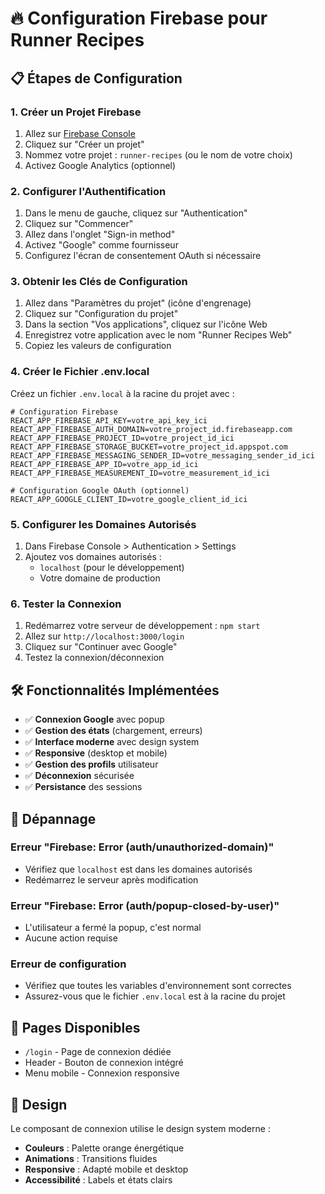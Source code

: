 # 🔥 Configuration Firebase pour Runner Recipes

## 📋 Étapes de Configuration

### 1. Créer un Projet Firebase

1. Allez sur [Firebase Console](https://console.firebase.google.com/)
2. Cliquez sur "Créer un projet"
3. Nommez votre projet : `runner-recipes` (ou le nom de votre choix)
4. Activez Google Analytics (optionnel)

### 2. Configurer l'Authentification

1. Dans le menu de gauche, cliquez sur "Authentication"
2. Cliquez sur "Commencer"
3. Allez dans l'onglet "Sign-in method"
4. Activez "Google" comme fournisseur
5. Configurez l'écran de consentement OAuth si nécessaire

### 3. Obtenir les Clés de Configuration

1. Allez dans "Paramètres du projet" (icône d'engrenage)
2. Cliquez sur "Configuration du projet"
3. Dans la section "Vos applications", cliquez sur l'icône Web
4. Enregistrez votre application avec le nom "Runner Recipes Web"
5. Copiez les valeurs de configuration

### 4. Créer le Fichier .env.local

Créez un fichier `.env.local` à la racine du projet avec :

```env
# Configuration Firebase
REACT_APP_FIREBASE_API_KEY=votre_api_key_ici
REACT_APP_FIREBASE_AUTH_DOMAIN=votre_project_id.firebaseapp.com
REACT_APP_FIREBASE_PROJECT_ID=votre_project_id_ici
REACT_APP_FIREBASE_STORAGE_BUCKET=votre_project_id.appspot.com
REACT_APP_FIREBASE_MESSAGING_SENDER_ID=votre_messaging_sender_id_ici
REACT_APP_FIREBASE_APP_ID=votre_app_id_ici
REACT_APP_FIREBASE_MEASUREMENT_ID=votre_measurement_id_ici

# Configuration Google OAuth (optionnel)
REACT_APP_GOOGLE_CLIENT_ID=votre_google_client_id_ici
```

### 5. Configurer les Domaines Autorisés

1. Dans Firebase Console > Authentication > Settings
2. Ajoutez vos domaines autorisés :
   - `localhost` (pour le développement)
   - Votre domaine de production

### 6. Tester la Connexion

1. Redémarrez votre serveur de développement : `npm start`
2. Allez sur `http://localhost:3000/login`
3. Cliquez sur "Continuer avec Google"
4. Testez la connexion/déconnexion

## 🛠️ Fonctionnalités Implémentées

- ✅ **Connexion Google** avec popup
- ✅ **Gestion des états** (chargement, erreurs)
- ✅ **Interface moderne** avec design system
- ✅ **Responsive** (desktop et mobile)
- ✅ **Gestion des profils** utilisateur
- ✅ **Déconnexion** sécurisée
- ✅ **Persistance** des sessions

## 🔧 Dépannage

### Erreur "Firebase: Error (auth/unauthorized-domain)"
- Vérifiez que `localhost` est dans les domaines autorisés
- Redémarrez le serveur après modification

### Erreur "Firebase: Error (auth/popup-closed-by-user)"
- L'utilisateur a fermé la popup, c'est normal
- Aucune action requise

### Erreur de configuration
- Vérifiez que toutes les variables d'environnement sont correctes
- Assurez-vous que le fichier `.env.local` est à la racine du projet

## 📱 Pages Disponibles

- `/login` - Page de connexion dédiée
- Header - Bouton de connexion intégré
- Menu mobile - Connexion responsive

## 🎨 Design

Le composant de connexion utilise le design system moderne :
- **Couleurs** : Palette orange énergétique
- **Animations** : Transitions fluides
- **Responsive** : Adapté mobile et desktop
- **Accessibilité** : Labels et états clairs
